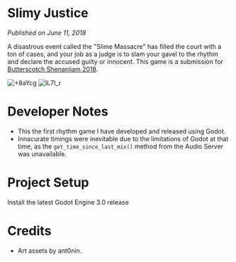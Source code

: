 # Slimy Justice
*Published on June 11, 2018*

A disastrous event called the "Slime Massacre" has filled the court with a ton of cases, and your job as a judge is to slam your gavel to the rhythm and declare the accused guilty or innocent. This game is a submission for [Butterscotch Shenanijam 2018](https://itch.io/jam/bscotch2018).

![+8aYcg](https://github.com/NoodleSushi/Slimy-Justice/assets/34954180/5294e048-274f-4936-b756-56c34d531639)
![lL7I_r](https://github.com/NoodleSushi/Slimy-Justice/assets/34954180/8990618c-6eda-4e10-9404-d1e51b4b5142)

# Developer Notes
- This the first rhythm game I have developed and released using Godot.
- Innacurate timings were inevitable due to the limitations of Godot at that time, as the `get_time_since_last_mix()` method from the Audio Server was unavailable.

# Project Setup
Install the latest Godot Engine 3.0 release

# Credits
- Art assets by ant0nin.
